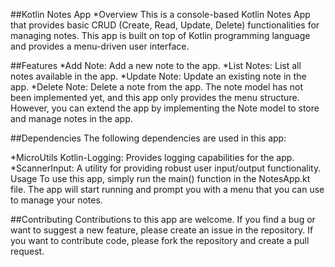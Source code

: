 ##Kotlin Notes App 
*Overview
This is a console-based Kotlin Notes App that provides basic CRUD (Create, Read, Update, Delete) functionalities for managing notes. This app is built on top of Kotlin programming language and provides a menu-driven user interface.

##Features
*Add Note: Add a new note to the app.
*List Notes: List all notes available in the app.
*Update Note: Update an existing note in the app.
*Delete Note: Delete a note from the app.
The note model has not been implemented yet, and this app only provides the menu structure. However, you can extend the app by implementing the Note model to store and manage notes in the app.

##Dependencies
The following dependencies are used in this app:

*MicroUtils Kotlin-Logging: Provides logging capabilities for the app.
*ScannerInput: A utility for providing robust user input/output functionality.
Usage
To use this app, simply run the main() function in the NotesApp.kt file. The app will start running and prompt you with a menu that you can use to manage your notes.

##Contributing
Contributions to this app are welcome. If you find a bug or want to suggest a new feature, please create an issue in the repository. If you want to contribute code, please fork the repository and create a pull request.
